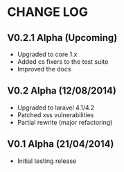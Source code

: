 CHANGE LOG
==========


## V0.2.1 Alpha (Upcoming)

* Upgraded to core 1.x
* Added cs fixers to the test suite
* Improved the docs


## V0.2 Alpha (12/08/2014)

* Upgraded to laravel 4.1/4.2
* Patched xss vulnerabilities
* Partial rewrite (major refactoring)


## V0.1 Alpha (21/04/2014)

* Initial testing release
